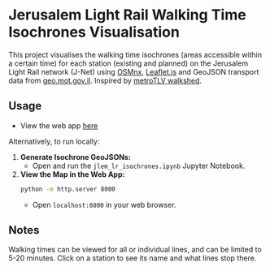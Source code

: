# Jerusalem Light Rail Walking Time Isochrones Visualisation
This project visualises the walking time isochrones (areas accessible within a certain time) for each station (existing and planned) on the Jerusalem Light Rail network (J-Net) using [OSMnx](https://github.com/gboeing/osmnx), [Leaflet.js](https://github.com/Leaflet/Leaflet) and GeoJSON transport data from [geo.mot.gov.il](geo.mot.gov.il). Inspired by [metroTLV walkshed](https://github.com/elad661/metroTLV_walkshed).


## Usage

- View the web app [here](https://omgaler.github.io/JNet-Walking-Map/)

Alternatively, to run locally:
1. **Generate Isochrone GeoJSONs:**
    - Open and run the `jlem_lr_isochrones.ipynb` Jupyter Notebook.
2. **View the Map in the Web App:**
    ```bash
    python -m http.server 8000
    ```
    - Open `localhost:8000` in your web browser.

## Notes
Walking times can be viewed for all or individual lines, and can be limited to 5-20 minutes. Click on a station to see its name and what lines stop there. 
